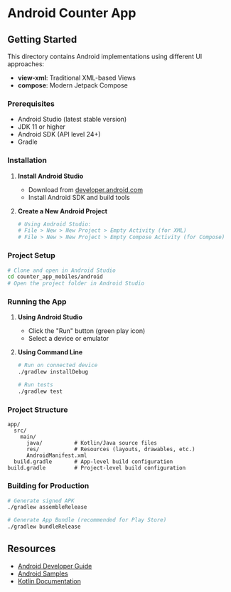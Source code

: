 # Android Counter App

## Getting Started

This directory contains Android implementations using different UI approaches:
- **view-xml**: Traditional XML-based Views
- **compose**: Modern Jetpack Compose

### Prerequisites
- Android Studio (latest stable version)
- JDK 11 or higher
- Android SDK (API level 24+)
- Gradle

### Installation

1. **Install Android Studio**
   - Download from [developer.android.com](https://developer.android.com/studio)
   - Install Android SDK and build tools

2. **Create a New Android Project**
   ```bash
   # Using Android Studio:
   # File > New > New Project > Empty Activity (for XML)
   # File > New > New Project > Empty Compose Activity (for Compose)
   ```

### Project Setup

```bash
# Clone and open in Android Studio
cd counter_app_mobiles/android
# Open the project folder in Android Studio
```

### Running the App

1. **Using Android Studio**
   - Click the "Run" button (green play icon)
   - Select a device or emulator

2. **Using Command Line**
   ```bash
   # Run on connected device
   ./gradlew installDebug

   # Run tests
   ./gradlew test
   ```

### Project Structure

```
app/
  src/
    main/
      java/          # Kotlin/Java source files
      res/           # Resources (layouts, drawables, etc.)
      AndroidManifest.xml
  build.gradle       # App-level build configuration
build.gradle         # Project-level build configuration
```

### Building for Production

```bash
# Generate signed APK
./gradlew assembleRelease

# Generate App Bundle (recommended for Play Store)
./gradlew bundleRelease
```

## Resources

- [Android Developer Guide](https://developer.android.com/guide)
- [Android Samples](https://github.com/android)
- [Kotlin Documentation](https://kotlinlang.org/docs/home.html)

